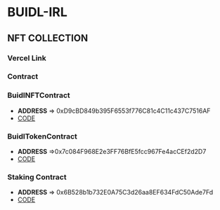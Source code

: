 # BUIDL-IRL

## NFT COLLECTION

### Vercel Link

### Contract

### BuidlNFTContract

- **ADDRESS** => 0xD9cBD849b395F6553f776C81c4C11c437C7516AF
- [CODE](https://mumbai.polygonscan.com/address/0xD9cBD849b395F6553f776C81c4C11c437C7516AF#code)

### BuidlTokenContract

- **ADDRESS** =>0x7c084F968E2e3FF76BfE5fcc967Fe4acCEf2d2D7
- [CODE](https://mumbai.polygonscan.com/address/0x7c084F968E2e3FF76BfE5fcc967Fe4acCEf2d2D7#code)

### Staking Contract

- **ADDRESS** => 0x6B528b1b732E0A75C3d26aa8EF634FdC50Ade7Fd
- [CODE](https://mumbai.polygonscan.com/address/0x6B528b1b732E0A75C3d26aa8EF634FdC50Ade7Fd#code)
